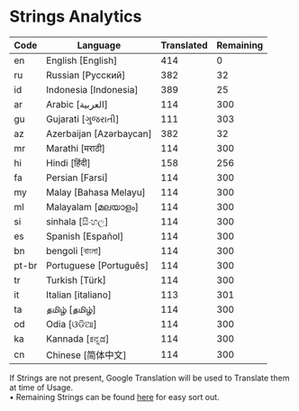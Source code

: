 # Strings Analytics


| Code | Language | Translated | Remaining |
|----|-------|-------|---|
| en | English [English] | 414 | 0 |
| ru | Russian [Русский] | 382 | 32 |
| id | Indonesia [Indonesia] | 389 | 25 |
| ar | Arabic [العربية] | 114 | 300 |
| gu | Gujarati [ગુજરાતી] | 111 | 303 |
| az | Azerbaijan [Azərbaycan] | 382 | 32 |
| mr | Marathi [मराठी] | 114 | 300 |
| hi | Hindi [हिंदी] | 158 | 256 |
| fa | Persian [Farsi] | 114 | 300 |
| my | Malay [Bahasa Melayu] | 114 | 300 |
| ml | Malayalam [മലയാളം] | 114 | 300 |
| si | sinhala [සිංහල] | 114 | 300 |
| es | Spanish [Español] | 114 | 300 |
| bn | bengoli [বাংলা] | 114 | 300 |
| pt-br | Portuguese [Português] | 114 | 300 |
| tr | Turkish [Türk] | 114 | 300 |
| it | Italian [italiano] | 113 | 301 |
| ta | தமிழ் [தமிழ்] | 114 | 300 |
| od | Odia [ଓଡିଆ] | 114 | 300 |
| ka | Kannada [ಕನ್ನಡ] | 114 | 300 |
| cn | Chinese [简体中文] | 114 | 300 |


If Strings are not present, Google Translation will be used to Translate them at time of Usage.
<br>• Remaining Strings can be found [here](./remaining.csv) for easy sort out.